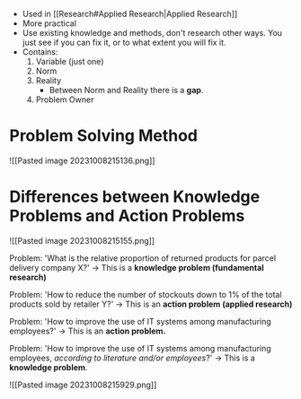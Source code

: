 
- Used in [[Research#Applied Research|Applied Research]]
- More practical
- Use existing knowledge and methods, don't research other ways. You just see if you can fix it, or to what extent you will fix it.
- Contains:
	1. Variable (just one)
	2. Norm
	3. Reality
		- Between Norm and Reality there is a **gap**. 
	4. Problem Owner

# Problem Solving Method

![[Pasted image 20231008215136.png]]

# Differences between Knowledge Problems and Action Problems

![[Pasted image 20231008215155.png]]


Problem:
'What is the relative proportion of returned products for parcel delivery company X?'
-> This is a **knowledge problem (fundamental research)**

Problem:
'How to reduce the number of stockouts down to 1% of the total products sold by retailer Y?'
-> This is an **action problem (applied research)**

Problem:
'How to improve the use of IT systems among manufacturing employees?'
-> This is an **action problem.**

Problem:
'How to improve the use of IT systems among manufacturing employees, *according to literature and/or employees*?'
-> This is a **knowledge problem**.

![[Pasted image 20231008215929.png]]
